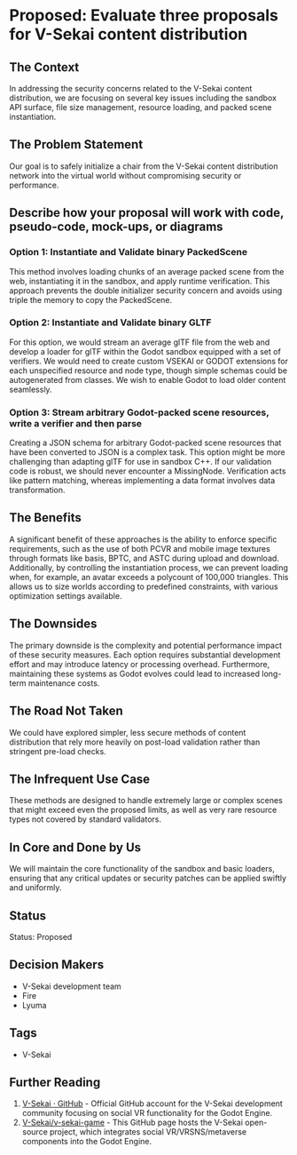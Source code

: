# Proposed: Evaluate three proposals for V-Sekai content distribution

## The Context

In addressing the security concerns related to the V-Sekai content distribution, we are focusing on several key issues including the sandbox API surface, file size management, resource loading, and packed scene instantiation.

## The Problem Statement

Our goal is to safely initialize a chair from the V-Sekai content distribution network into the virtual world without compromising security or performance.

## Describe how your proposal will work with code, pseudo-code, mock-ups, or diagrams

### Option 1: Instantiate and Validate binary PackedScene

This method involves loading chunks of an average packed scene from the web, instantiating it in the sandbox, and apply runtime verification. This approach prevents the double initializer security concern and avoids using triple the memory to copy the PackedScene.

### Option 2: Instantiate and Validate binary GLTF

For this option, we would stream an average glTF file from the web and develop a loader for glTF within the Godot sandbox equipped with a set of verifiers. We would need to create custom VSEKAI or GODOT extensions for each unspecified resource and node type, though simple schemas could be autogenerated from classes. We wish to enable Godot to load older content seamlessly.

### Option 3: Stream arbitrary Godot-packed scene resources, write a verifier and then parse

Creating a JSON schema for arbitrary Godot-packed scene resources that have been converted to JSON is a complex task. This option might be more challenging than adapting glTF for use in sandbox C++. If our validation code is robust, we should never encounter a MissingNode. Verification acts like pattern matching, whereas implementing a data format involves data transformation.

## The Benefits

A significant benefit of these approaches is the ability to enforce specific requirements, such as the use of both PCVR and mobile image textures through formats like basis, BPTC, and ASTC during upload and download. Additionally, by controlling the instantiation process, we can prevent loading when, for example, an avatar exceeds a polycount of 100,000 triangles. This allows us to size worlds according to predefined constraints, with various optimization settings available.

## The Downsides

The primary downside is the complexity and potential performance impact of these security measures. Each option requires substantial development effort and may introduce latency or processing overhead. Furthermore, maintaining these systems as Godot evolves could lead to increased long-term maintenance costs.

## The Road Not Taken

We could have explored simpler, less secure methods of content distribution that rely more heavily on post-load validation rather than stringent pre-load checks.

## The Infrequent Use Case

These methods are designed to handle extremely large or complex scenes that might exceed even the proposed limits, as well as very rare resource types not covered by standard validators.

## In Core and Done by Us

We will maintain the core functionality of the sandbox and basic loaders, ensuring that any critical updates or security patches can be applied swiftly and uniformly.

## Status

Status: Proposed <!-- Draft | Proposed | Rejected | Accepted | Deprecated | Superseded by -->

## Decision Makers

- V-Sekai development team
- Fire
- Lyuma

## Tags

- V-Sekai

## Further Reading

1. [V-Sekai · GitHub](https://github.com/v-sekai) - Official GitHub account for the V-Sekai development community focusing on social VR functionality for the Godot Engine.
2. [V-Sekai/v-sekai-game](https://github.com/v-sekai/v-sekai-game) - This GitHub page hosts the V-Sekai open-source project, which integrates social VR/VRSNS/metaverse components into the Godot Engine.
